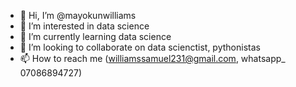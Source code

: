 - 👋 Hi, I’m @mayokunwilliams
- 👀 I’m interested in data science
- 🌱 I’m currently learning data science
- 💞️ I’m looking to collaborate on data scienctist, pythonistas
- 📫 How to reach me (williamssamuel231@gmail.com, whatsapp_ 07086894727)

<!---
mayokunwilliams/mayokunwilliams is a ✨ special ✨ repository because its `README.md` (this file) appears on your GitHub profile.
You can click the Preview link to take a look at your changes.
--->
